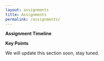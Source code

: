 ```yaml
---
layout: assignments
title: Assignments
permalink: /assignments/
---
```

**Assignment Timeline**

**Key Points**

<!-- There will be only one assignment. Please follow the below given instructions:

- The students group will pick-up the Topic.
- Write a Blog Containing:
    - Theory with good visualization.
    - Code walk through `(Optional)`
    - Video recording of explaining blog (max 15 minutes)
- Google form will be circuated in due time for submission of assignment.

<h2>Topics for Assignment</h2>
<p>Click on PDF to open the file: <a title="Download problems (pdf)" href="https://drive.google.com/file/d/1_JRu1NF-f5HPyhz7HcFCxB7VeERGT9or/view?usp=sharing"><i class="fas fa-file-pdf"></i></a></p>


<h2>Group Allocation and Assignment Topic Allocation</h2>
<p>Click on PDF to open the file: <a title="Download problems (pdf)" href="https://drive.google.com/file/d/1R4Bh8vm7l3JL7_3C2a1UverRDuPC3fyX/view?usp=sharing"><i class="fas fa-file-pdf"></i></a></p>
------------------------------------------------------------------------------------------------------

<h2 style="color: #da7b93;"><b>Project</b></h2>

**Project Timeline Flowchart**



**Proposal Format**

- The Problem Statement.
- Dataset to be used.
- Why do you think your Project is Interesting ? (Explanation).
- Your Novel Idea ? If not, mention the resources containing the idea.

**Final Submission Format**

- Google form will be circulated in due time to collect the following:
    - Github link to the code with proper documentation.
    - 15 minutes (max) video link `explaining the project not the code`.

--------------------------------------------------------------------------------------------------------------------------------

<h2 style="color: #da7b93;"><b>Assignments Submitted</b></h2>

--------------------------------------------------------------------------------------------------------------------------------

**This section contains the information about assignments submitted in the ```Autumn Semester-2022```** -->

We will update this section soon, stay tuned.